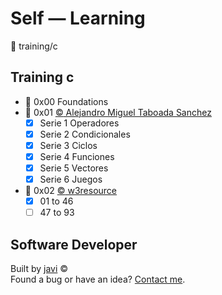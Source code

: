 # Self ― Learning
:open_file_folder: training/c

## Training c
* :open_file_folder: 0x00 Foundations
* :open_file_folder: 0x01 [:copyright: Alejandro Miguel Taboada Sanchez](https://www.udemy.com/share/101xMsAEEcdF5VRno=/)
  - [x] Serie 1 Operadores
  - [x] Serie 2 Condicionales
  - [x] Serie 3 Ciclos
  - [x] Serie 4 Funciones
  - [x] Serie 5 Vectores
  - [x] Serie 6 Juegos
* :open_file_folder: 0x02 [:copyright: w3resource](https://www.w3resource.com/c-programming-exercises/basic-declarations-and-expressions/index.php)
  - [x] 01 to 46
  - [ ] 47 to 93

## Software Developer
Built by [javi](https://github.com/javierandres-dev/) :copyright:  
Found a bug or have an idea? [Contact me](https://www.linkedin.com/in/javierandres-dev/).
